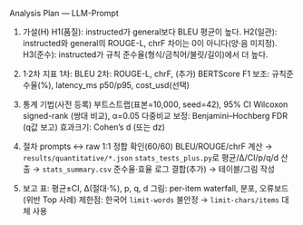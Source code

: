 Analysis Plan — LLM-Prompt

1. 가설(H)
H1(품질): instructed가 general보다 BLEU 평균이 높다.
H2(일관): instructed와 general의 ROUGE-L, chrF 차이는 0이 아니다(양·음 미지정).
H3(준수): instructed가 규칙 준수율(형식/금칙어/불릿/길이)에서 더 높다.

2. 1·2차 지표
1차: BLEU
2차: ROUGE-L, chrF, (추가) BERTScore F1 보조: 규칙준수율(%), latency_ms p50/p95, cost_usd(선택)

3. 통계 기법(사전 등록)
부트스트랩(표본=10,000, seed=42), 95% CI
Wilcoxon signed-rank (쌍대 비교), α=0.05
다중비교 보정: Benjamini–Hochberg FDR (q값 보고)
효과크기: Cohen’s d (또는 dz)

4. 절차
prompts ↔ raw 1:1 정합 확인(60/60)
BLEU/ROUGE/chrF 계산 → `results/quantitative/*.json`
`stats_tests_plus.py`로 평균/Δ/CI/p/q/d 산출 → `stats_summary.csv`
준수율·효율 로그 결합(추가) → 테이블/그림 작성

5. 보고
표: 평균±CI, Δ(절대·%), p, q, d
그림: per-item waterfall, 분포, 오류보드(위반 Top 사례)
제한점: 한국어 `limit-words` 불안정 → `limit-chars/items` 대체 사용
